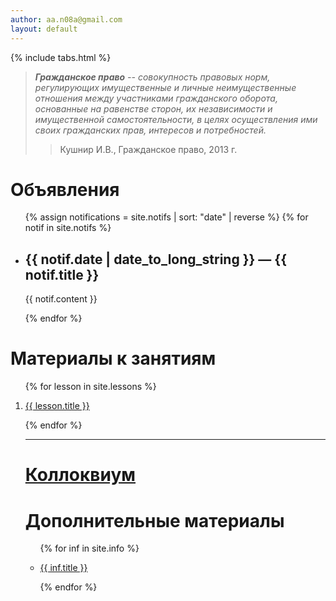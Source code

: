 ```yaml
---
author: aa.n08a@gmail.com
layout: default
---
```


{% include tabs.html %}

> _**Гражданское право** -- совокупность правовых норм, регулирующих
> имущественные и личные неимущественные отношения между участниками
> гражданского оборота, основанные на равенстве сторон, их независимости и
> имущественной самостоятельности, в целях осуществления ими своих гражданских
> прав, интересов и потребностей._
>
> > Кушнир И.В., Гражданское право, 2013 г.

<h1>Объявления</h1>

<ul>

{% assign notifications = site.notifs | sort: "date" | reverse %}
{% for notif in site.notifs %}

  <li>
    <h2>{{ notif.date | date_to_long_string }} &mdash; {{ notif.title }}</h2>
    {{ notif.content }}
  </li>

{% endfor %}

</ul>

<h1>Материалы к занятиям</h1>

<ol>

{% for lesson in site.lessons %}

  <li>
    <a href="{{ lesson.url }}">
      {{ lesson.title }}
    </a>
  </li>

{% endfor %}

<hr />

<h1><a href="/colloc">Коллоквиум</a></h1>

<h1>Дополнительные материалы</h1>

<ul>

{% for inf in site.info %}

  <li>
    <a href="{{ inf.url }}">
      {{ inf.title }}
    </a>
  </li>

{% endfor %}

</ul>

<script>
// Get the element with id="defaultOpen" and click on it
document.getElementById("defaultOpen").click();
</script>
